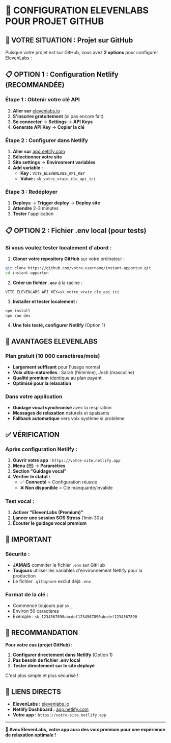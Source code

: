 # 🔧 CONFIGURATION ELEVENLABS POUR PROJET GITHUB

## 🎯 **VOTRE SITUATION : Projet sur GitHub**

Puisque votre projet est sur GitHub, vous avez **2 options** pour configurer ElevenLabs :

## 📋 **OPTION 1 : Configuration Netlify (RECOMMANDÉE)**

### **Étape 1 : Obtenir votre clé API**
1. **Aller sur** [elevenlabs.io](https://elevenlabs.io)
2. **S'inscrire gratuitement** (si pas encore fait)
3. **Se connecter** → **Settings** → **API Keys**
4. **Generate API Key** → **Copier la clé**

### **Étape 2 : Configurer dans Netlify**
1. **Aller sur** [app.netlify.com](https://app.netlify.com)
2. **Sélectionner votre site**
3. **Site settings** → **Environment variables**
4. **Add variable :**
   - **Key :** `VITE_ELEVENLABS_API_KEY`
   - **Value :** `sk_votre_vraie_cle_api_ici`

### **Étape 3 : Redéployer**
1. **Deploys** → **Trigger deploy** → **Deploy site**
2. **Attendre** 2-3 minutes
3. **Tester** l'application

## 📋 **OPTION 2 : Fichier .env local (pour tests)**

### **Si vous voulez tester localement d'abord :**

1. **Cloner votre repository GitHub** sur votre ordinateur :
```bash
git clone https://github.com/votre-username/instant-opportun.git
cd instant-opportun
```

2. **Créer un fichier `.env`** à la racine :
```env
VITE_ELEVENLABS_API_KEY=sk_votre_vraie_cle_api_ici
```

3. **Installer et tester localement :**
```bash
npm install
npm run dev
```

4. **Une fois testé, configurer Netlify** (Option 1)

## 🎤 **AVANTAGES ELEVENLABS**

### **Plan gratuit (10 000 caractères/mois)**
- **Largement suffisant** pour l'usage normal
- **Voix ultra-naturelles** : Sarah (féminine), Josh (masculine)
- **Qualité premium** identique au plan payant
- **Optimisé pour la relaxation**

### **Dans votre application**
- **Guidage vocal synchronisé** avec la respiration
- **Messages de relaxation** naturels et apaisants
- **Fallback automatique** vers voix système si problème

## ✅ **VÉRIFICATION**

### **Après configuration Netlify :**
1. **Ouvrir votre app** : `https://votre-site.netlify.app`
2. **Menu (☰)** → **Paramètres**
3. **Section "Guidage vocal"**
4. **Vérifier le statut :**
   - ✅ **Connecté** = Configuration réussie
   - ❌ **Non disponible** = Clé manquante/invalide

### **Test vocal :**
1. **Activer "ElevenLabs (Premium)"**
2. **Lancer une session SOS Stress** (1min 30s)
3. **Écouter le guidage vocal premium**

## 🚨 **IMPORTANT**

### **Sécurité :**
- **JAMAIS** commiter le fichier `.env` sur GitHub
- **Toujours** utiliser les variables d'environnement Netlify pour la production
- Le fichier `.gitignore` exclut déjà `.env`

### **Format de la clé :**
- Commence toujours par `sk_`
- Environ 50 caractères
- Exemple : `sk_1234567890abcdef1234567890abcdef1234567890`

## 🎯 **RECOMMANDATION**

**Pour votre cas (projet GitHub) :**

1. **Configurer directement dans Netlify** (Option 1)
2. **Pas besoin de fichier .env local**
3. **Tester directement sur le site déployé**

C'est plus simple et plus sécurisé !

## 🔗 **LIENS DIRECTS**

- **ElevenLabs :** [elevenlabs.io](https://elevenlabs.io)
- **Netlify Dashboard :** [app.netlify.com](https://app.netlify.com)
- **Votre app :** `https://votre-site.netlify.app`

---

**🎉 Avec ElevenLabs, votre app aura des voix premium pour une expérience de relaxation optimale !**